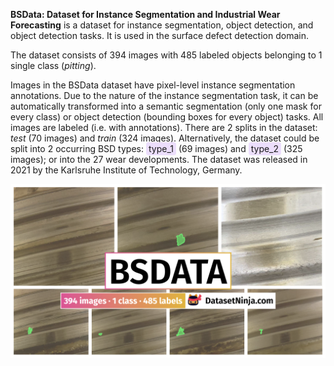 **BSData: Dataset for Instance Segmentation and Industrial Wear Forecasting** is a dataset for instance segmentation, object detection, and object detection tasks. It is used in the surface defect detection domain. 

The dataset consists of 394 images with 485 labeled objects belonging to 1 single class (*pitting*).

Images in the BSData dataset have pixel-level instance segmentation annotations. Due to the nature of the instance segmentation task, it can be automatically transformed into a semantic segmentation (only one mask for every class) or object detection (bounding boxes for every object) tasks. All images are labeled (i.e. with annotations). There are 2 splits in the dataset: *test* (70 images) and *train* (324 images). Alternatively, the dataset could be split into 2 occurring BSD types: <span style="background-color: #ecdefc; padding: 2px 4px; border-radius: 4px;">type_1</span> (69 images) and <span style="background-color: #ecdefc; padding: 2px 4px; border-radius: 4px;">type_2</span> (325 images); or into the 27 wear developments. The dataset was released in 2021 by the Karlsruhe Institute of Technology, Germany.

<img src="https://github.com/dataset-ninja/bsdata/raw/main/visualizations/poster.png">
